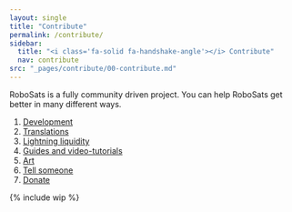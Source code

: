 ```yaml
---
layout: single
title: "Contribute"
permalink: /contribute/
sidebar:
  title: "<i class='fa-solid fa-handshake-angle'></i> Contribute"
  nav: contribute
src: "_pages/contribute/00-contribute.md"
--- 
```


RoboSats is a fully community driven project. You can help RoboSats get better in many different ways.

1. [Development](/contribute/code/)
2. [Translations](/contribute/languages/)
3. [Lightning liquidity](/contribute/liquidity/)
4. [Guides and video-tutorials](/contribute/guides/)
5. [Art](/contribute/art/)
6. [Tell someone](/contribute/outreach/)
7. [Donate](/contribute/donate/)

{% include wip %}